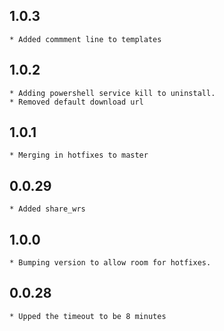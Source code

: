 ## 1.0.3
	* Added commment line to templates
## 1.0.2
	* Adding powershell service kill to uninstall. 
	* Removed default download url
## 1.0.1
	* Merging in hotfixes to master
## 0.0.29
	* Added share_wrs
## 1.0.0
	* Bumping version to allow room for hotfixes.
## 0.0.28
	* Upped the timeout to be 8 minutes
